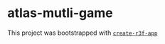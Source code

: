 # atlas-mutli-game

This project was bootstrapped with [`create-r3f-app`](https://github.com/utsuboco/create-r3f-app)